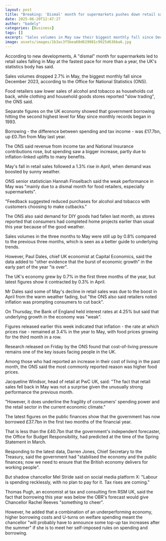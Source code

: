 ```yaml
---
layout: post
title: "Breaking: 'Dismal' month for supermarkets pushes down retail sales"
date: 2025-06-20T12:47:27
author: "badely"
categories: [Business]
tags: []
excerpt: "Sales volumes in May saw their biggest monthly fall since December 2023."
image: assets/images/1b3ac3f5bea60d619981c9925d636ba6.jpg
---
```


According to new developments, A "dismal" month for supermarkets led to retail sales falling in May at the fastest pace for more than a year, the UK's statistics body has said.

Sales volumes dropped 2.7% in May, the biggest monthly fall since December 2023, according to the Office for National Statistics (ONS).

Food retailers saw lower sales of alcohol and tobacco as households cut back, while clothing and household goods stores reported "slow trading", the ONS said.

Separate figures on the UK economy showed that government borrowing hitting the second highest level for May since monthly records began in 1993.

Borrowing - the difference between spending and tax income - was £17.7bn, up £0.7bn from May last year.

The ONS said revenue from income tax and National Insurance contributions rose, but spending saw a bigger increase, partly due to inflation-linked uplifts to many benefits.

May's fall in retail sales followed a 1.3% rise in April, when demand was boosted by sunny weather.

ONS senior statistician Hannah Finselbach said the weak performance in May was "mainly due to a dismal month for food retailers, especially supermarkets".

"Feedback suggested reduced purchases for alcohol and tobacco with customers choosing to make cutbacks."

The ONS also said demand for DIY goods had fallen last month, as stores reported that consumers had completed home projects earlier than usual this year because of the good weather. 

Sales volumes in the three months to May were still up by 0.8% compared to the previous three months, which is seen as a better guide to underlying trends.

However, Paul Dales, chief UK economist at Capital Economics, said the data added  to "other evidence that the burst of economic growth" in the early part of the year "is over".

The UK's economy grew by 0.7% in the first three months of the year, but latest figures show it contracted by 0.3% in April.

Mr Dales said some of May's decline in retail sales was due to the boost in April from the warm weather fading, but "the ONS also said retailers noted inflation was prompting consumers to cut back".

On Thursday, the Bank of England held interest rates at 4.25% but said that underlying growth in the economy was "weak".

Figures released earlier this week indicated that inflation - the rate at which prices rise - remained at 3.4% in the year to May, with food prices growing for the third month in a row.

Research released on Friday by the ONS found that cost-of-living pressure remains one of the key issues facing people in the UK.

Among those who had reported an increase in their cost of living in the past month, the ONS said the most commonly reported reason was higher food prices.

Jacqueline Windsor, head of retail at PwC UK, said: "The fact that retail sales fell back in May was not a surprise given the unusually strong performance the previous month.

"However, it does underline the fragility of consumers' spending power and the retail sector in the current economic climate."

The latest figures on the public finances show that the government has now borrowed £37.7bn in the first two months of the financial year.

That is less than the £40.7bn that the government's independent forecaster, the Office for Budget Responsibility, had predicted at the time of the Spring Statement in March.

Responding to the latest data, Darren Jones, Chief Secretary to the Treasury, said the government had "stabilised the economy and the public finances; now we need to ensure that the British economy delivers for working people".

But shadow chancellor Mel Stride said on social media platform X: "Labour is spending recklessly, with no plan to pay for it. Tax rises are coming."

Thomas Pugh, an economist at tax and consulting firm RSM UK, said the fact that borrowing this year was below the OBR's forecast would give Chancellor Rachel Reeves "something to cheer".

However, he added that a combination of an underperforming economy, higher borrowing costs and U-turns on welfare spending meant the chancellor "will probably have to announce some top-up tax increases after the summer" if she is to meet her self-imposed rules on spending and borrowing.


